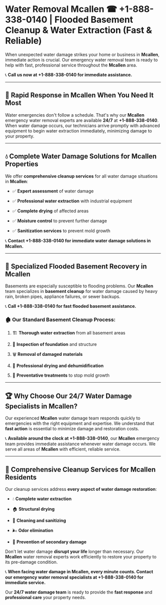 # Water Removal Mcallen ☎ +1-888-338-0140 | Flooded Basement Cleanup & Water Extraction (Fast & Reliable)

When unexpected water damage strikes your home or business in **Mcallen**, immediate action is crucial. Our emergency water removal team is ready to help with fast, professional service throughout the **Mcallen** area. 

📞 **Call us now at +1-888-338-0140 for immediate assistance.**
---
## 🚀 Rapid Response in Mcallen When You Need It Most
Water emergencies don't follow a schedule. That's why our **Mcallen** emergency water removal experts are available **24/7** at **+1-888-338-0140**. When water damage occurs, our technicians arrive promptly with advanced equipment to begin water extraction immediately, minimizing damage to your property.
---
## 💧 Complete Water Damage Solutions for Mcallen Properties
We offer **comprehensive cleanup services** for all water damage situations in **Mcallen**:
- ✅ **Expert assessment** of water damage  
- ✅ **Professional water extraction** with industrial equipment  
- ✅ **Complete drying** of affected areas  
- ✅ **Moisture control** to prevent further damage  
- ✅ **Sanitization services** to prevent mold growth  
📞 **Contact +1-888-338-0140 for immediate water damage solutions in Mcallen.**
---
## 🌊 Specialized Flooded Basement Recovery in Mcallen
Basements are especially susceptible to flooding problems. Our **Mcallen** team specializes in **basement cleanup** for water damage caused by heavy rain, broken pipes, appliance failures, or sewer backups. 
📞 **Call +1-888-338-0140 for fast flooded basement assistance.**
### 🏚️ Our Standard Basement Cleanup Process:
1. 🏗️ **Thorough water extraction** from all basement areas  
2. 🔎 **Inspection of foundation** and structure  
3. 🗑️ **Removal of damaged materials**  
4. 💨 **Professional drying and dehumidification**  
5. 🚫 **Preventative treatments** to stop mold growth  
---
## 🏆 Why Choose Our 24/7 Water Damage Specialists in Mcallen?
Our experienced **Mcallen** water damage team responds quickly to emergencies with the right equipment and expertise. We understand that **fast action** is essential to minimize damage and restoration costs.
📞 **Available around the clock at +1-888-338-0140**, our **Mcallen** emergency team provides immediate assistance whenever water damage occurs. We serve all areas of **Mcallen** with efficient, reliable service.
---
## 🧹 Comprehensive Cleanup Services for Mcallen Residents
Our cleanup services address **every aspect of water damage restoration**:
- 💧 **Complete water extraction**  
- 🏠 **Structural drying**  
- 🧼 **Cleaning and sanitizing**  
- 🌬️ **Odor elimination**  
- 🚫 **Prevention of secondary damage**  
Don't let water damage **disrupt your life** longer than necessary. Our **Mcallen** water removal experts work efficiently to restore your property to its pre-damage condition.
📞 **When facing water damage in Mcallen, every minute counts. Contact our emergency water removal specialists at +1-888-338-0140 for immediate service.**
Our **24/7 water damage team** is ready to provide the **fast response** and **professional care** your property needs.
